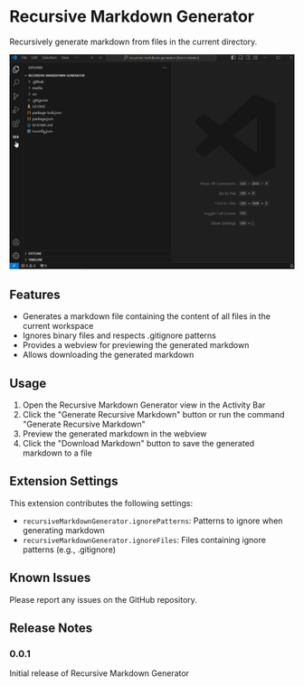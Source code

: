# Recursive Markdown Generator

Recursively generate markdown from files in the current directory.

![sample image](sample.gif)

## Features

- Generates a markdown file containing the content of all files in the current workspace
- Ignores binary files and respects .gitignore patterns
- Provides a webview for previewing the generated markdown
- Allows downloading the generated markdown

## Usage

1. Open the Recursive Markdown Generator view in the Activity Bar
2. Click the "Generate Recursive Markdown" button or run the command "Generate Recursive Markdown"
3. Preview the generated markdown in the webview
4. Click the "Download Markdown" button to save the generated markdown to a file

## Extension Settings

This extension contributes the following settings:

- `recursiveMarkdownGenerator.ignorePatterns`: Patterns to ignore when generating markdown
- `recursiveMarkdownGenerator.ignoreFiles`: Files containing ignore patterns (e.g., .gitignore)

## Known Issues

Please report any issues on the GitHub repository.

## Release Notes

### 0.0.1

Initial release of Recursive Markdown Generator
